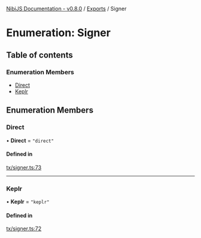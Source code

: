[NibiJS Documentation - v0.8.0](../intro.md) / [Exports](../modules.md) / Signer

# Enumeration: Signer

## Table of contents

### Enumeration Members

- [Direct](Signer.md#direct)
- [Keplr](Signer.md#keplr)

## Enumeration Members

### Direct

• **Direct** = ``"direct"``

#### Defined in

[tx/signer.ts:73](https://github.com/NibiruChain/ts-sdk/blob/6e399c2/packages/nibijs/src/tx/signer.ts#L73)

___

### Keplr

• **Keplr** = ``"keplr"``

#### Defined in

[tx/signer.ts:72](https://github.com/NibiruChain/ts-sdk/blob/6e399c2/packages/nibijs/src/tx/signer.ts#L72)

